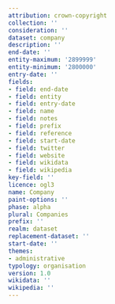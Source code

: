```yaml
---
attribution: crown-copyright
collection: ''
consideration: ''
dataset: company
description: ''
end-date: ''
entity-maximum: '2899999'
entity-minimum: '2800000'
entry-date: ''
fields:
- field: end-date
- field: entity
- field: entry-date
- field: name
- field: notes
- field: prefix
- field: reference
- field: start-date
- field: twitter
- field: website
- field: wikidata
- field: wikipedia
key-field: ''
licence: ogl3
name: Company
paint-options: ''
phase: alpha
plural: Companies
prefix: ''
realm: dataset
replacement-dataset: ''
start-date: ''
themes:
- administrative
typology: organisation
version: 1.0
wikidata: ''
wikipedia: ''
---
```

